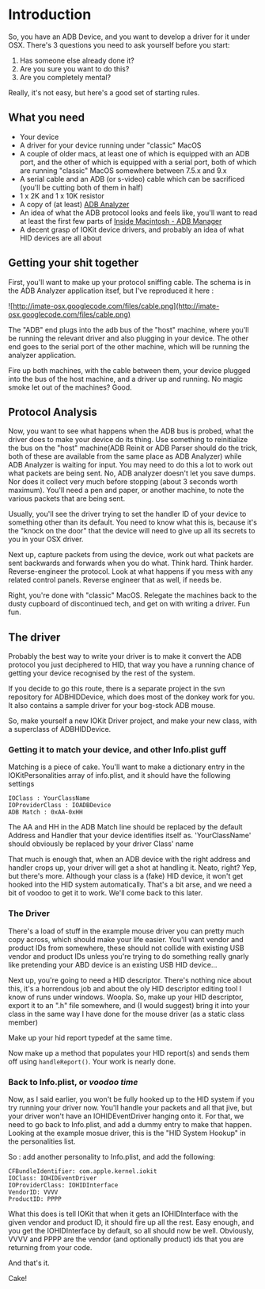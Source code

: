 # Introduction #

So, you have an ADB Device, and you want to develop a driver for it under OSX.  There's 3 questions you need to ask yourself before you start:

  1. Has someone else already done it?
  1. Are you sure you want to do this?
  1. Are you completely mental?

Really, it's not easy, but here's a good set of starting rules.

## What you need ##

  * Your device
  * A driver for your device running under "classic" MacOS
  * A couple of older macs, at least one of which is equipped with an ADB port, and the other of which is equipped with a serial port, both of which are running "classic" MacOS somewhere between 7.5.x and 9.x
  * A serial cable and an ADB (or s-video) cable which can be sacrificed (you'll be cutting both of them in half)
  * 1 x 2K and 1 x 10K resistor
  * A copy of (at least) [ADB Analyzer](ftp://ftp.apple.com/developer/Tool_Chest/Devices_-_Hardware/Apple_Desktop_Bus/ADB_Analyzer_1.0D6.sit.hqx)
  * An idea of what the ADB protocol looks and feels like, you'll want to read at least the first few parts of [Inside Macintosh - ADB Manager](http://developer.apple.com/documentation/Mac/Devices/Devices-203.html)
  * A decent grasp of IOKit device drivers, and probably an idea of what HID devices are all about

## Getting your shit together ##

First, you'll want to make up your protocol sniffing cable.  The schema is in the ADB Analyzer application itsef, but I've reproduced it here :

![http://imate-osx.googlecode.com/files/cable.png](http://imate-osx.googlecode.com/files/cable.png)

The "ADB" end plugs into the adb bus of the "host" machine, where you'll be running the relevant driver and also plugging in your device.  The other end goes to the serial port of the other machine, which will be running the analyzer application.

Fire up both machines, with the cable between them, your device plugged into the bus of the host machine, and a driver up and running.  No magic smoke let out of the machines?  Good.

## Protocol Analysis ##

Now, you want to see what happens when the ADB bus is probed, what the driver does to make your device do its thing.  Use something to reinitialize the bus on the "host" machine(ADB Reinit or ADB Parser should do the trick, both of these are available from the same place as ADB Analyzer) while ADB Analyzer is waiting for input.  You may need to do this a lot to work out  what packets are being sent.  No, ADB analyzer doesn't let you save dumps.  Nor does it collect very much before stopping (about 3 seconds worth maximum).  You'll need a pen and paper, or another machine, to note the various packets that are being sent.

Usually, you'll see the driver trying to set the handler ID of your device to something other than its default.  You need to know what this is, because it's the "knock on the door" that the device will need to give up all its secrets to you in your OSX driver.

Next up, capture packets from using the device, work out what packets are sent backwards and forwards when you do what.  Think hard.  Think harder. Reverse-engineer the protocol.  Look at what happens if you mess with any related control panels.  Reverse engineer that as well, if needs be.

Right, you're done with "classic" MacOS.  Relegate the machines back to the dusty cupboard of discontinued tech, and get on with writing a driver.  Fun fun.

## The driver ##

Probably the best way to write your driver is to make it convert the ADB protocol you just deciphered to HID, that way you have a running chance of getting your device recognised by the rest of the system.

If you decide to go this route, there is a separate project in the svn repository for ADBHIDDevice, which does most of the donkey work for you.  It also contains a sample driver for your bog-stock ADB mouse.

So, make yourself a new IOKit Driver project, and make your new class, with a superclass of ADBHIDDevice.

### Getting it to match your device, and other Info.plist guff ###

Matching is a piece of cake.  You'll want to make a dictionary entry in the IOKitPersonalities array of info.plist, and it should have the following settings

```
IOClass : YourClassName
IOProviderClass : IOADBDevice
ADB Match : 0xAA-0xHH
```

The AA and HH in the ADB Match line should be replaced by the default Address and Handler that your device identifies itself as.  'YourClassName' should obviously be replaced by your driver Class' name

That much is enough that, when an ADB device with the right address and handler crops up, your driver will get a shot at handling it.  Neato, right?  Yep, but there's more.  Although your class is a (fake) HID device, it won't get hooked into the HID system automatically.  That's a bit arse, and we need a bit of voodoo to get it to work.  We'll come back to this later.

### The Driver ###

There's a load of stuff in the example mouse driver you can pretty much copy across, which should make your life easier.  You'll want vendor and product IDs from somewhere, these should not collide with existing USB vendor and product IDs unless you're trying to do something really gnarly like pretending your ABD device is an existing USB HID device...

Next up, you're going to need a HID descriptor.  There's nothing nice about this, it's a horrendous job and about the oly HID descriptor editing tool I know of runs under windows.  Woopla.  So, make up your HID descriptor, export it to an ".h" file somewhere, and (I would suggest) bring it into your class in the same way I have done for the mouse driver (as a static class member)

Make up your hid report typedef at the same time.

Now make up a method that populates your HID report(s) and sends them off using `handleReport()`.  Your work is nearly done.

### Back to Info.plist, or _voodoo time_ ###

Now, as I said earlier, you won't be fully hooked up to the HID system if you try running your driver now.  You'll handle your packets and all that jive, but your driver won't have an IOHIDEventDriver hanging onto it.  For that, we need to go back to Info.plist, and add a dummy entry to make that happen.  Looking at the example mosue driver, this is the "HID System Hookup" in the personalities list.

So : add another personality to Info.plist, and add the following:

```
CFBundleIdentifier: com.apple.kernel.iokit
IOClass: IOHIDEventDriver
IOProviderClass: IOHIDInterface
VendorID: VVVV
ProductID: PPPP
```
What this does is tell IOKit that when it gets an IOHIDInterface with the given vendor and product ID, it should fire up all the rest.  Easy enough, and you get the IOHIDInterface by default, so all should now be well.  Obviously, VVVV and PPPP are the vendor (and optionally product) ids that you are returning from your code.

And that's it.

Cake!

